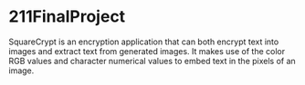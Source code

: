 # 211FinalProject
SquareCrypt is an encryption application that can both encrypt text into images and extract text from generated images. It makes use of the color RGB values and character numerical values to embed text in the pixels of an image.

